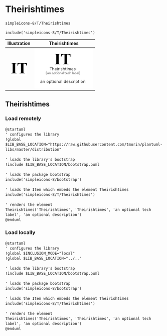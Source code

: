 # Theirishtimes


```text
simpleicons-8/T/Theirishtimes
```

```text
include('simpleicons-8/T/Theirishtimes')
```



| Illustration | Theirishtimes |
| :---: | :---: |
| ![illustration for Illustration](../../simpleicons-8/T/Theirishtimes.png) | ![illustration for Theirishtimes](../../simpleicons-8/T/Theirishtimes.Local.png) |




## Theirishtimes

### Load remotely
```plantuml
@startuml
' configures the library
!global $LIB_BASE_LOCATION="https://raw.githubusercontent.com/tmorin/plantuml-libs/master/distribution"

' loads the library's bootstrap
!include $LIB_BASE_LOCATION/bootstrap.puml

' loads the package bootstrap
include('simpleicons-8/bootstrap')

' loads the Item which embeds the element Theirishtimes
include('simpleicons-8/T/Theirishtimes')

' renders the element
Theirishtimes('Theirishtimes', 'Theirishtimes', 'an optional tech label', 'an optional description')
@enduml
```

### Load locally
```plantuml
@startuml
' configures the library
!global $INCLUSION_MODE="local"
!global $LIB_BASE_LOCATION="../.."

' loads the library's bootstrap
!include $LIB_BASE_LOCATION/bootstrap.puml

' loads the package bootstrap
include('simpleicons-8/bootstrap')

' loads the Item which embeds the element Theirishtimes
include('simpleicons-8/T/Theirishtimes')

' renders the element
Theirishtimes('Theirishtimes', 'Theirishtimes', 'an optional tech label', 'an optional description')
@enduml
```

